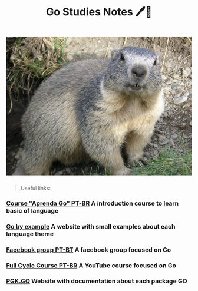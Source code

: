 <h1 align="center">Go Studies Notes 🖊️📘</h1>

<h1 align="center">
  <img alt="Marmota" title="#Marmota" src="./images/marmota.jpg" />
</h1>


> Useful links: 

### [Course "Aprenda Go" PT-BR](https://www.youtube.com/channel/UCxD5EE0H7qOhRr0tIVsOZPQ) A introduction course to learn basic of language
  

### [Go by example](https://gobyexample.com/) A website with small examples about each language theme


### [Facebook group PT-BT](https://pt-br.facebook.com/groups/golang.br/) A facebook group focused on Go


### [Full Cycle Course PT-BR](https://www.youtube.com/watch?v=_MkQLDMak-4&list=PL5aY_NrL1rjucQqO21QH8KclsLDYu1BIg) A YouTube course focused on Go

### [PGK.GO](https://pkg.go.dev/) Website with documentation about each package GO
